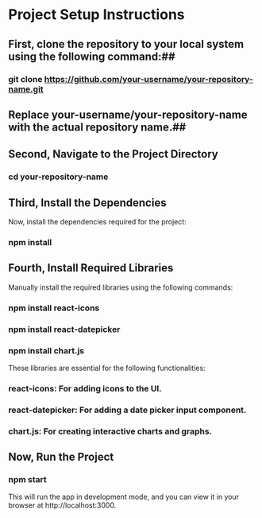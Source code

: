 # Project Setup Instructions

## First, clone the repository to your local system using the following command:##
### git clone https://github.com/your-username/your-repository-name.git

## Replace your-username/your-repository-name with the actual repository name.##

## Second, Navigate to the Project Directory ##
### cd your-repository-name

## Third, Install the Dependencies ##
Now, install the dependencies required for the project:
### npm install

## Fourth, Install Required Libraries ##
Manually install the required libraries using the following commands:

### npm install react-icons
### npm install react-datepicker
### npm install chart.js

These libraries are essential for the following functionalities: 

### react-icons: For adding icons to the UI.
### react-datepicker: For adding a date picker input component.
### chart.js: For creating interactive charts and graphs.


## Now, Run the Project 
### npm start

This will run the app in development mode, and you can view it in your browser at http://localhost:3000.
